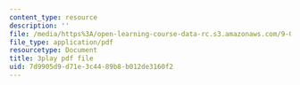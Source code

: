 ```yaml
---
content_type: resource
description: ''
file: /media/https%3A/open-learning-course-data-rc.s3.amazonaws.com/9-00sc-introduction-to-psychology-fall-2011/7d9905d9d71e3c4489b8b012de3160f2_QvK6YdFKMY8.pdf
file_type: application/pdf
resourcetype: Document
title: 3play pdf file
uid: 7d9905d9-d71e-3c44-89b8-b012de3160f2
---
```

